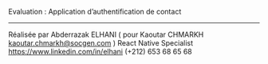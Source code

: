 
Evaluation : Application d’authentification de contact
* * * *
Réalisée par Abderrazak ELHANI ( pour Kaoutar CHMARKH <kaoutar.chmarkh@socgen.com> )
React Native Specialist
https://www.linkedin.com/in/elhani
(+212) 653 68 65 68
